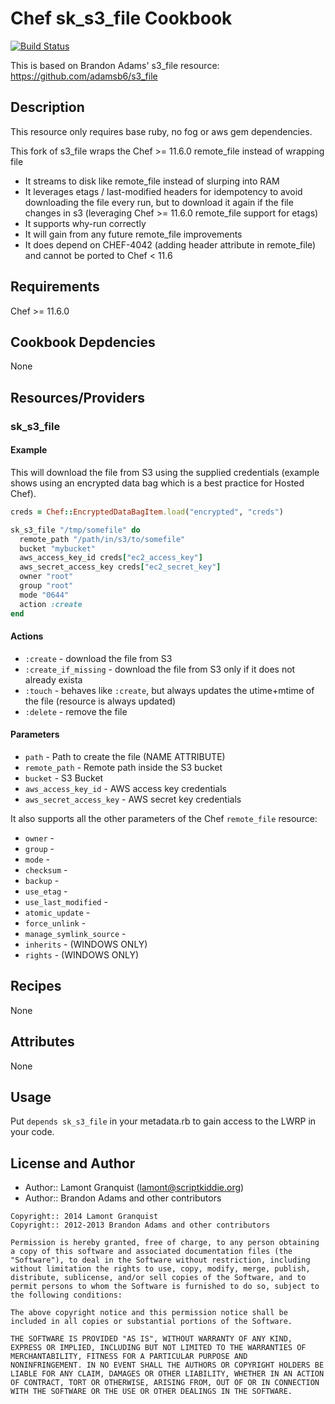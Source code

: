 # Chef sk_s3_file Cookbook

[![Build Status](https://secure.travis-ci.org/lamont-granquist/sk_s3_file.png?branch=master)](http://travis-ci.org/lamont-granquist/sk_s3_file)

This is based on Brandon Adams' s3_file resource: https://github.com/adamsb6/s3_file

## Description

This resource only requires base ruby, no fog or aws gem dependencies.

This fork of s3_file wraps the Chef >= 11.6.0 remote_file instead of wrapping file

* It streams to disk like remote_file instead of slurping into RAM
* It leverages etags / last-modified headers for idempotency to avoid downloading the file every run, but to download it 
  again if the file changes in s3 (leveraging Chef >= 11.6.0 remote_file support for etags)
* It supports why-run correctly
* It will gain from any future remote_file improvements
* It does depend on CHEF-4042 (adding header attribute in remote_file) and cannot be ported to Chef < 11.6

## Requirements

Chef >= 11.6.0

## Cookbook Depdencies

None

## Resources/Providers

### sk_s3_file

#### Example

This will download the file from S3 using the supplied credentials (example shows using an encrypted data bag which is
a best practice for Hosted Chef).

``` ruby
creds = Chef::EncryptedDataBagItem.load("encrypted", "creds")

sk_s3_file "/tmp/somefile" do
  remote_path "/path/in/s3/to/somefile"
  bucket "mybucket"
  aws_access_key_id creds["ec2_access_key"]
  aws_secret_access_key creds["ec2_secret_key"]
  owner "root"
  group "root"
  mode "0644"
  action :create
end
```

#### Actions

- `:create` - download the file from S3
- `:create_if_missing` - download the file from S3 only if it does not already exista
- `:touch` - behaves like `:create`, but always updates the utime+mtime of the file (resource is always updated)
- `:delete` - remove the file

#### Parameters

* `path` - Path to create the file (NAME ATTRIBUTE)
* `remote_path` - Remote path inside the S3 bucket
* `bucket` - S3 Bucket
* `aws_access_key_id` - AWS access key credentials
* `aws_secret_access_key` - AWS secret key credentials

It also supports all the other parameters of the Chef `remote_file` resource:

* `owner` -
* `group` -
* `mode` -
* `checksum` -
* `backup` -
* `use_etag` -
* `use_last_modified` -
* `atomic_update` -
* `force_unlink` -
* `manage_symlink_source` -
* `inherits` - (WINDOWS ONLY)
* `rights` - (WINDOWS ONLY)

## Recipes

None

## Attributes

None

## Usage

Put `depends sk_s3_file` in your metadata.rb to gain access to the LWRP in your code.

## License and Author

- Author:: Lamont Granquist (<lamont@scriptkiddie.org>)
- Author:: Brandon Adams and other contributors

```text
Copyright:: 2014 Lamont Granquist
Copyright:: 2012-2013 Brandon Adams and other contributors

Permission is hereby granted, free of charge, to any person obtaining
a copy of this software and associated documentation files (the
"Software"), to deal in the Software without restriction, including
without limitation the rights to use, copy, modify, merge, publish,
distribute, sublicense, and/or sell copies of the Software, and to
permit persons to whom the Software is furnished to do so, subject to
the following conditions:

The above copyright notice and this permission notice shall be
included in all copies or substantial portions of the Software.

THE SOFTWARE IS PROVIDED "AS IS", WITHOUT WARRANTY OF ANY KIND,
EXPRESS OR IMPLIED, INCLUDING BUT NOT LIMITED TO THE WARRANTIES OF
MERCHANTABILITY, FITNESS FOR A PARTICULAR PURPOSE AND
NONINFRINGEMENT. IN NO EVENT SHALL THE AUTHORS OR COPYRIGHT HOLDERS BE
LIABLE FOR ANY CLAIM, DAMAGES OR OTHER LIABILITY, WHETHER IN AN ACTION
OF CONTRACT, TORT OR OTHERWISE, ARISING FROM, OUT OF OR IN CONNECTION
WITH THE SOFTWARE OR THE USE OR OTHER DEALINGS IN THE SOFTWARE.

